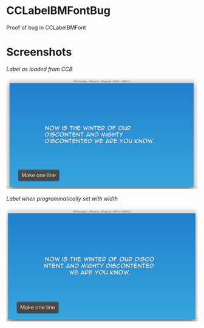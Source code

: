 # CCLabelBMFontBug
Proof of bug in CCLabelBMFont

# Screenshots

*Label as loaded from CCB*

![Label as loaded from CCB](discontent.png)


*Label when programmatically set with width*

![Label as set programmatically](disco-intent.png)
